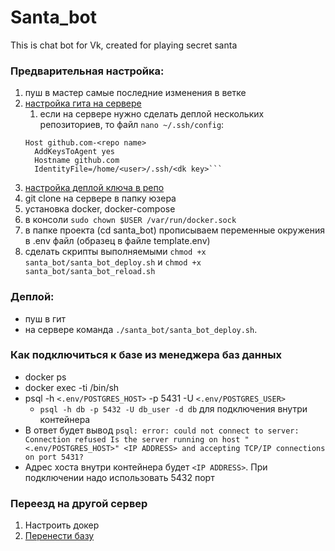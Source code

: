# Santa_bot
This is chat bot for Vk, created for playing secret santa

### Предварительная настройка:
1. пуш в мастер самые последние изменения в ветке
2. [настройка гита на сервере](https://docs.github.com/en/github/authenticating-to-github/connecting-to-github-with-ssh/generating-a-new-ssh-key-and-adding-it-to-the-ssh-agent#generating-a-new-ssh-key)
   1. если на сервере нужно сделать деплой нескольких репозиториев, то файл ```nano ~/.ssh/config```:
   ```
   Host github.com-<repo name>
     AddKeysToAgent yes
     Hostname github.com
     IdentityFile=/home/<user>/.ssh/<dk key>```
3. [настройка деплой ключа в репо](https://docs.github.com/en/developers/overview/managing-deploy-keys#deploy-keys)
4. git clone <ssh string> на сервере в папку юзера
5. установка docker, docker-compose
6. в консоли ```sudo chown $USER /var/run/docker.sock```
7. в папке проекта (cd santa_bot) прописываем переменные окружения в .env файл (образец в файле template.env)
8. сделать скрипты выполняемыми ```chmod +x santa_bot/santa_bot_deploy.sh``` и ```chmod +x santa_bot/santa_bot_reload.sh```

### Деплой:
- пуш в гит
- на сервере команда ```./santa_bot/santa_bot_deploy.sh```.

### Как подключиться к базе из менеджера баз данных
- docker ps
- docker exec -ti <CONTAINER ID> /bin/sh
- psql -h ```<.env/POSTGRES_HOST>``` -p 5431 -U ```<.env/POSTGRES_USER>```
  - ```psql -h db -p 5432 -U db_user -d db``` для подключения внутри контейнера
- В ответ будет вывод ```psql: error: could not connect to server: Connection refused
        Is the server running on host "<.env/POSTGRES_HOST>" <IP ADDRESS> and accepting
        TCP/IP connections on port 5431?```
- Адрес хоста внутри контейнера будет ```<IP ADDRESS>```. При подключении надо использовать 5432 порт

### Переезд на другой сервер
1. Настроить докер
2. [Перенести базу](https://simplebackups.com/blog/docker-postgres-backup-restore-guide-with-examples/)
